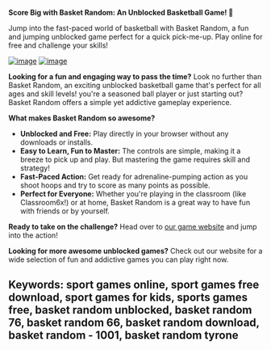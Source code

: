 **Score Big with Basket Random: An Unblocked Basketball Game! 🏀**

Jump into the fast-paced world of basketball with Basket Random, a fun and jumping unblocked game perfect for a quick pick-me-up. Play online for free and challenge your skills!



[![image](https://github.com/user-attachments/assets/f4718352-850e-400d-81fd-b8e996995fde)](https://online-generator.github.io/unblockedgames/Basket-Random-unblocked-game/)
[![image](https://github.com/user-attachments/assets/9c21ab39-4c45-4dfe-8ecf-78b20d66cf75)](https://online-generator.github.io/unblockedgames/Basket-Random-unblocked-game/)

**Looking for a fun and engaging way to pass the time?**  Look no further than Basket Random, an exciting unblocked basketball game that's perfect for all ages and skill levels! you're a seasoned ball player or just starting out? Basket Random offers a simple yet addictive gameplay experience. 

**What makes Basket Random so awesome?**

* **Unblocked and Free:** Play directly in your browser without any downloads or installs. 
* **Easy to Learn, Fun to Master:** The controls are simple, making it a breeze to pick up and play. But mastering the game requires skill and strategy!
* **Fast-Paced Action:**  Get ready for adrenaline-pumping action as you shoot hoops and try to score as many points as possible. 
* **Perfect for Everyone:** Whether you're playing in the classroom (like Classroom6x!) or at home, Basket Random is a great way to have fun with friends or by yourself. 

**Ready to take on the challenge?**  Head over to [our game website](https://online-generator.github.io/unblockedgames/) and jump into the action!

**Looking for more awesome unblocked games?** Check out our website for a wide selection of fun and addictive games you can play right now. 

## Keywords: sport games online, sport games free download, sport games for kids, sports games free, basket random unblocked, basket random 76, basket random 66, basket random download, basket random - 1001, basket random tyrone
